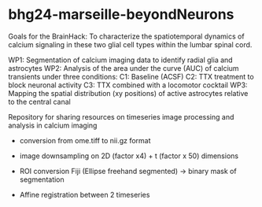 # bhg24-marseille-beyondNeurons

Goals for the BrainHack:
To characterize the spatiotemporal dynamics of calcium signaling in these two glial cell types within the lumbar spinal cord.

WP1: Segmentation of calcium imaging data to identify radial glia and astrocytes
WP2: Analysis of the area under the curve (AUC) of calcium transients under three conditions:
C1: Baseline (ACSF)
C2: TTX treatment to block neuronal activity
C3: TTX combined with a locomotor cocktail
WP3: Mapping the spatial distribution (xy positions) of active astrocytes relative to the central canal

Repository for sharing  resources on timeseries image processing and analysis in calcium imaging

- conversion from ome.tiff to nii.gz format 
  
- image downsampling on 2D (factor x4) + t (factor x 50) dimensions  

- ROI conversion Fiji (Ellipse freehand segmented) -> binary mask of segmentation 

- Affine registration between 2 timeseries
